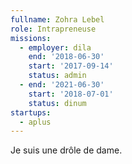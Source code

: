 ```yaml
---
fullname: Zohra Lebel
role: Intrapreneuse
missions:
  - employer: dila
    end: '2018-06-30'
    start: '2017-09-14'
    status: admin
  - end: '2021-06-30'
    start: '2018-07-01'
    status: dinum
startups:
  - aplus
---
```


Je suis une drôle de dame.
